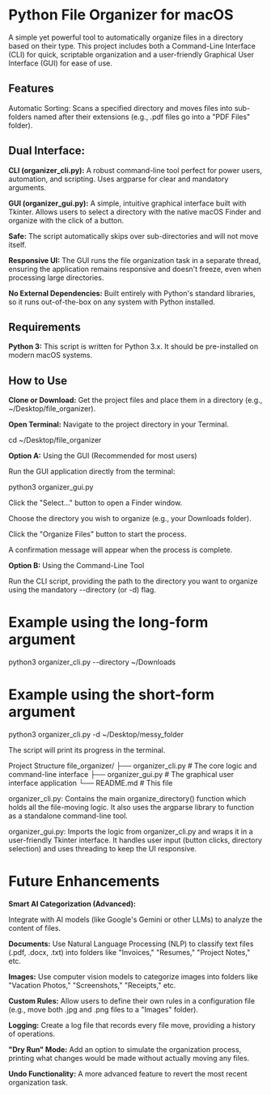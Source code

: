 # Python File Organizer for macOS

A simple yet powerful tool to automatically organize files in a directory based on their type. This project includes both a Command-Line Interface (CLI) for quick, scriptable organization and a user-friendly Graphical User Interface (GUI) for ease of use.

## Features
Automatic Sorting: Scans a specified directory and moves files into sub-folders named after their extensions (e.g., .pdf files go into a "PDF Files" folder).

## Dual Interface:

**CLI (organizer_cli.py):** A robust command-line tool perfect for power users, automation, and scripting. Uses argparse for clear and mandatory arguments.

**GUI (organizer_gui.py):** A simple, intuitive graphical interface built with Tkinter. Allows users to select a directory with the native macOS Finder and organize with the click of a button.

**Safe:** The script automatically skips over sub-directories and will not move itself.

**Responsive UI:** The GUI runs the file organization task in a separate thread, ensuring the application remains responsive and doesn't freeze, even when processing large directories.

**No External Dependencies:** Built entirely with Python's standard libraries, so it runs out-of-the-box on any system with Python installed.

## Requirements

**Python 3:** This script is written for Python 3.x. It should be pre-installed on modern macOS systems.

## How to Use

**Clone or Download:** Get the project files and place them in a directory (e.g., ~/Desktop/file_organizer).

**Open Terminal:** Navigate to the project directory in your Terminal.

cd ~/Desktop/file_organizer

**Option A:** Using the GUI (Recommended for most users)

Run the GUI application directly from the terminal:

python3 organizer_gui.py

Click the "Select..." button to open a Finder window.

Choose the directory you wish to organize (e.g., your Downloads folder).

Click the "Organize Files" button to start the process.

A confirmation message will appear when the process is complete.

**Option B:** Using the Command-Line Tool

Run the CLI script, providing the path to the directory you want to organize using the mandatory --directory (or -d) flag.

# Example using the long-form argument
python3 organizer_cli.py --directory ~/Downloads

# Example using the short-form argument
python3 organizer_cli.py -d ~/Desktop/messy_folder

The script will print its progress in the terminal.

Project Structure
file_organizer/
├── organizer_cli.py    # The core logic and command-line interface
├── organizer_gui.py    # The graphical user interface application
└── README.md           # This file

organizer_cli.py: Contains the main organize_directory() function which holds all the file-moving logic. It also uses the argparse library to function as a standalone command-line tool.

organizer_gui.py: Imports the logic from organizer_cli.py and wraps it in a user-friendly Tkinter interface. It handles user input (button clicks, directory selection) and uses threading to keep the UI responsive.

# Future Enhancements

**Smart AI Categorization (Advanced):**

Integrate with AI models (like Google's Gemini or other LLMs) to analyze the content of files.

**Documents:** Use Natural Language Processing (NLP) to classify text files (.pdf, .docx, .txt) into folders like "Invoices," "Resumes," "Project Notes," etc.

**Images:** Use computer vision models to categorize images into folders like "Vacation Photos," "Screenshots," "Receipts," etc.

**Custom Rules:** Allow users to define their own rules in a configuration file (e.g., move both .jpg and .png files to a "Images" folder).

**Logging:** Create a log file that records every file move, providing a history of operations.

**"Dry Run" Mode:** Add an option to simulate the organization process, printing what changes would be made without actually moving any files.

**Undo Functionality:** A more advanced feature to revert the most recent organization task.
